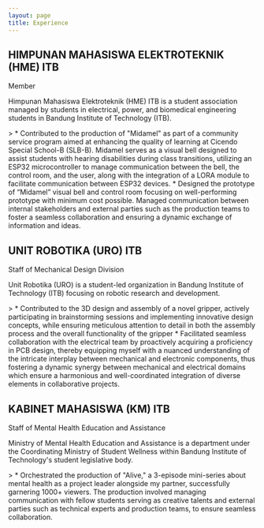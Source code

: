 ```yaml
---
layout: page
title: Experience
---
```


## HIMPUNAN MAHASISWA ELEKTROTEKNIK (HME) ITB
Member
<p class="message">
Himpunan Mahasiswa Elektroteknik (HME) ITB is a student association managed by students in electrical, power, and biomedical engineering students in Bandung Institute of Technology (ITB).
</p>
> * Contributed to the production of "Midamel" as part of a community service program aimed at enhancing the quality of learning at Cicendo Special School-B (SLB-B). Midamel serves as a visual bell designed to assist students with hearing disabilities during class transitions, utilizing an ESP32 microcontroller to manage communication between the bell, the control room, and the user, along with the integration of a LORA module to facilitate communication between ESP32 devices.
* Designed the prototype of “Midamel” visual bell and control room focusing on well-performing prototype with minimum cost possible. Managed communication between internal stakeholders and external parties such as the production teams to foster a seamless collaboration and ensuring a dynamic exchange of information and ideas.

## UNIT ROBOTIKA (URO) ITB
Staff of Mechanical Design Division	
<p class="message">
Unit Robotika (URO) is a student-led organization in Bandung Institute of Technology (ITB) focusing on robotic research and development. 
</p>
> * Contributed to the 3D design and assembly of a novel gripper, actively participating in brainstorming sessions and implementing innovative design concepts, while ensuring meticulous attention to detail in both the assembly process and the overall functionality of the gripper
* Facilitated seamless collaboration with the electrical team by proactively acquiring a proficiency in PCB design, thereby equipping myself with a nuanced understanding of the intricate interplay between mechanical and electronic components, thus fostering a dynamic synergy between mechanical and electrical domains which ensure a harmonious and well-coordinated integration of diverse elements in collaborative projects.

## KABINET MAHASISWA (KM) ITB
Staff of Mental Health Education and Assistance 
<p class="message">
Ministry of Mental Health Education and Assistance is a department under the Coordinating Ministry of Student Wellness within Bandung Institute of Technology's student legislative body.
</p>
> * Orchestrated the production of "Alive," a 3-episode mini-series about mental health as a project leader alongside my partner, successfully garnering 1000+ viewers. The production involved managing communication with fellow students serving as creative talents and external parties such as technical experts and production teams, to ensure seamless collaboration.


